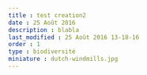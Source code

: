 ```yaml
---
title : test creation2
date : 25 Août 2016
description : blabla
last_modified : 25 Août 2016 13-18-16
order : 1
type : biodiversité
miniature : dutch-windmills.jpg
---
```

